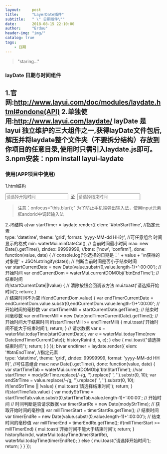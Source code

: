 ```yaml
---
layout:     post
title:      "LayerDate插件"
subtitle:   " \" 日期插件\""
date:       2018-08-15 22:10:00
author:     "Erdou"
header-img: "img/"
catalog: true
tags:
    - 日期
---
```


> "staring..."

### layDate 日期与时间组件
1.官网:http://www.layui.com/doc/modules/laydate.html#ondone(API)
2.单独使用:http://www.layui.com/laydate/
layDate 是 layui 独立维护的三大组件之一,获得layDate文件包后,解压并将laydate整个文件夹（不要拆分结构）存放到你项目的任意目录,使用时只需引入laydate.js即可。
3.npm安装：npm install layui-laydate
---

### 使用(APP项目中使用)

1.html结构

<div class="top_input">
  <input style="width: 40%;" type="text" class="mui-date" id="btnStartTime" onfocus="this.blur();" placeholder="请选择开始时间">
  <span class="text_node">&nbsp;至&nbsp;</span>
  <input style="width: 40%;" type="text" class="mui-date" id="btnEndTime" onfocus="this.blur();" placeholder="请选择结束时间">
</div>

> 注意：onfocus="this.blur();" 为了防止手机端弹出输入法，使用input元素框andorid中调起输入法

2.JS结构
  a)var startTimer = laydate.render({
	elem: '#btnStartTime', //指定元素  
	type: 'datetime',
	theme: 'grid',
	format: 'yyyy-MM-dd HH时', //可任意组合 时间显示的格式
        min: waterMui.minDateCal(), // 当前时间最小时间
	max: new Date().getTime(),
	zIndex: 99999999,
	//btns: ['now', 'confirm'],
	done: function(value, date) {
		// console.log('你选择的日期是：' + value + '\n获得的对象是' + JSON.stringify(date));
		// 判断当前时间是否小于结束时间  
		var startCurrentDate = new Date(value.substr(0,value.length-1)+':00:00'); // 开始时间
		var endCurrentDom = waterMui.currentDOMObj('btnEndTime'); // 结束时间				
		if(!startCurrentDate||!value) {   // 清除按钮会回调该方法
			mui.toast('请选择开始时间');
			return;
		}				
		// 结束时间不为空
		if(endCurrentDom.value) {
			var endTimerCurrentDate = endCurrentDom.value.substr(0,endCurrentDom.value.length-1)+':00:00';
			 // 开始时间的毫秒数
			var startTimerMill = startCurrentDate.getTime();
			// 结束时间毫秒数
			var endTimerMill = new Date(endTimerCurrentDate).getTime();
			// 开始时间大于结束时间
			if(startTimerMill >= endTimerMill) {
				mui.toast('开始时间不能大于结束时间');
				return;
			}
			// 请求数据
			var s = waterMui.todayTime(startCurrentDate);
			var e = waterMui.todayTime(new Date(endTimerCurrentDate));
			historyRain(Id, s, e);
		} else {
			mui.toast("请选择结束时间");
			return;
		}
	}
});
b)var endtimer = laydate.render({
	elem: '#btnEndTime', //指定元素  
	type: 'datetime',
	theme: 'grid',
	zIndex: 99999999,
	format: 'yyyy-MM-dd HH时', //可任意组合
	max: new Date().getTime(),
	done: function(value, date) {
		var startTimeTab = waterMui.currentDOMObj('btnStartTime');
		//var startTimer = modyStrTime.replace(/-/g, '').replace(' ', '').substr(0, 10);
		var endStrTime = value.replace(/-/g, '').replace(' ', '').substr(0, 10);
		if(!endStrTime || !value) {
			mui.toast('请选择结束时间');
			return;
		}
		if(startTimeTab.value) {
			var modyStrTime = startTimeTab.value.substr(0,startTimeTab.value.length-1)+':00:00'; // 开始时间
			// 时间判断是否请求数据
			var timerStartRe = new Date(modyStrTime);
			// 获取开始时间的毫秒值
			var millTimerStart = timerStartRe.getTime();
			// 结束时间
			var timerEndRe = new Date(value.substr(0,value.length-1)+':00:00');
			// 结束时间的毫秒值
			var millTimerEnd = timerEndRe.getTime();
			if(millTimerStart >= millTimerEnd) {
				mui.toast('开始时间不能大于结束时间');
				return;
			}
			 historyRain(Id, waterMui.todayTime(timerStartRe), waterMui.todayTime(timerEndRe));
		} else {
			mui.toast('请选择开始时间');
			return;
		}
	}
});
